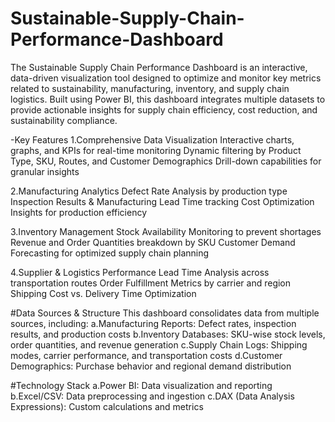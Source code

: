 # Sustainable-Supply-Chain-Performance-Dashboard
The Sustainable Supply Chain Performance Dashboard is an interactive, data-driven visualization tool designed to optimize and monitor key metrics related to sustainability, manufacturing, inventory, and supply chain logistics. Built using Power BI, this dashboard integrates multiple datasets to provide actionable insights for supply chain efficiency, cost reduction, and sustainability compliance.

-Key Features
1.Comprehensive Data Visualization
Interactive charts, graphs, and KPIs for real-time monitoring
Dynamic filtering by Product Type, SKU, Routes, and Customer Demographics
Drill-down capabilities for granular insights

2.Manufacturing Analytics
Defect Rate Analysis by production type
Inspection Results & Manufacturing Lead Time tracking
Cost Optimization Insights for production efficiency

3.Inventory Management
Stock Availability Monitoring to prevent shortages
Revenue and Order Quantities breakdown by SKU
Customer Demand Forecasting for optimized supply chain planning

4.Supplier & Logistics Performance
Lead Time Analysis across transportation routes
Order Fulfillment Metrics by carrier and region
Shipping Cost vs. Delivery Time Optimization

#Data Sources & Structure
This dashboard consolidates data from multiple sources, including:
a.Manufacturing Reports: Defect rates, inspection results, and production costs
b.Inventory Databases: SKU-wise stock levels, order quantities, and revenue generation
c.Supply Chain Logs: Shipping modes, carrier performance, and transportation costs
d.Customer Demographics: Purchase behavior and regional demand distribution

#Technology Stack
a.Power BI: Data visualization and reporting
b.Excel/CSV: Data preprocessing and ingestion
c.DAX (Data Analysis Expressions): Custom calculations and metrics


